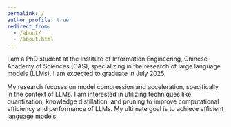 ```yaml
---
permalink: /
author_profile: true
redirect_from: 
  - /about/
  - /about.html
---
```


I am a PhD student at the Institute of Information Engineering, Chinese Academy of Sciences (CAS), specializing in the research of large language models (LLMs). I am expected to graduate in July 2025.

My research focuses on model compression and acceleration, specifically in the context of LLMs. I am interested in utilizing techniques like quantization, knowledge distillation, and pruning to improve computational efficiency and performance of LLMs. My ultimate goal is to achieve efficient language models.
